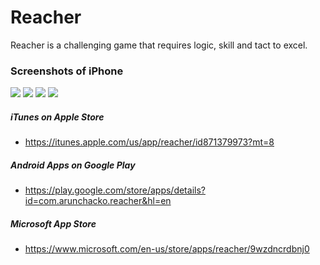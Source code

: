 # Reacher
Reacher is a challenging game that requires logic, skill and tact to excel. 

### Screenshots of iPhone
![](http://a4.mzstatic.com/us/r30/Purple7/v4/06/b9/93/06b993f7-039a-2cae-59bd-d0a856ea9847/screen640x640.jpeg "")
![](http://a1.mzstatic.com/us/r30/Purple1/v4/e7/a6/92/e7a6927c-6f70-06c0-f11b-9774d098bd43/screen640x640.jpeg "")
![](http://a3.mzstatic.com/us/r30/Purple5/v4/ba/49/e5/ba49e55c-5e6f-8f9f-c192-a095daaeb885/screen640x640.jpeg "")
![](http://a2.mzstatic.com/us/r30/Purple5/v4/c9/8e/e5/c98ee5ec-fb68-98c9-9dfc-0b11cfea17a8/screen640x640.jpeg "")

##### iTunes on Apple Store
* https://itunes.apple.com/us/app/reacher/id871379973?mt=8

##### Android Apps on Google Play
* https://play.google.com/store/apps/details?id=com.arunchacko.reacher&hl=en
 
##### Microsoft App Store
* https://www.microsoft.com/en-us/store/apps/reacher/9wzdncrdbnj0
